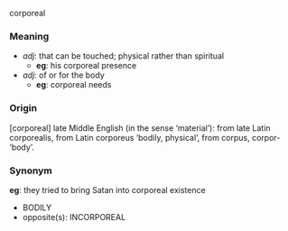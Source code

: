 corporeal
### Meaning
+ _adj_: that can be touched; physical rather than spiritual
	+ __eg__: his corporeal presence
+ _adj_: of or for the body
	+ __eg__: corporeal needs

### Origin

[corporeal] late Middle English (in the sense ‘material’): from late Latin corporealis, from Latin corporeus ‘bodily, physical’, from corpus, corpor- ‘body’.

### Synonym

__eg__: they tried to bring Satan into corporeal existence

+ BODILY
+ opposite(s): INCORPOREAL


